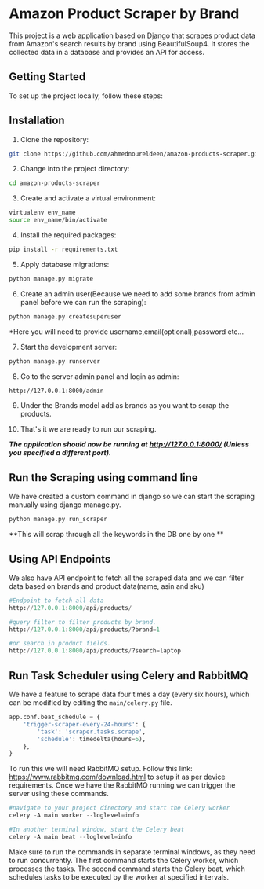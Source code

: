# Amazon Product Scraper by Brand

This project is a web application based on Django that scrapes product data from Amazon's search results by brand using BeautifulSoup4. It stores the collected data in a database and provides an API for access.

## Getting Started

To set up the project locally, follow these steps:

## Installation

1. Clone the repository:

```bash
git clone https://github.com/ahmednoureldeen/amazon-products-scraper.git
```
2. Change into the project directory:

```bash
cd amazon-products-scraper
```
3. Create and activate a virtual environment:

```bash
virtualenv env_name
source env_name/bin/activate
```

4. Install the required packages:

```bash
pip install -r requirements.txt
```

5. Apply database migrations:

```bash
python manage.py migrate
```
6. Create an admin user(Because we need to add some brands from admin panel before we can run the scraping):

```bash
python manage.py createsuperuser
```
*Here you will need to provide username,email(optional),password etc...

7. Start the development server:

```bash
python manage.py runserver
```

8. Go to the server admin panel and login as admin:

```bash
http://127.0.0.1:8000/admin
```

9. Under the Brands model add as brands as you want to scrap the products.


10. That's it we are ready to run our scraping.

***The application should now be running at http://127.0.0.1:8000/ (Unless you specified a different port).***

## Run the Scraping using command line
We have created a custom command in django so we can start the scraping manually using django manage.py.
```python
python manage.py run_scraper
```
**This will scrap through all the keywords in the DB one by one **

## Using API Endpoints
We also have API endpoint to fetch all the scraped data and we can filter data based on brands and product data(name, asin and sku)
```python
#Endpoint to fetch all data
http://127.0.0.1:8000/api/products/
```
```python
#query filter to filter products by brand.
http://127.0.0.1:8000/api/products/?brand=1
```
```python
#or search in product fields.
http://127.0.0.1:8000/api/products/?search=laptop
```


## Run Task Scheduler using Celery and RabbitMQ
We have a feature to scrape data four times a day (every six hours), which can be modified by editing the `main/celery.py` file.
```python
app.conf.beat_schedule = {
    'trigger-scraper-every-24-hours': {
        'task': 'scraper.tasks.scrape',
        'schedule': timedelta(hours=6),
    },
}
```
To run this we will need RabbitMQ setup. Follow this link: https://www.rabbitmq.com/download.html to setup it as per device requirements.
Once we have the RabbitMQ running we can trigger the server using these commands.
```python
#navigate to your project directory and start the Celery worker
celery -A main worker --loglevel=info
```
```python
#In another terminal window, start the Celery beat
celery -A main beat --loglevel=info
```
Make sure to run the commands in separate terminal windows, as they need to run concurrently. The first command starts the Celery worker, which processes the tasks. The second command starts the Celery beat, which schedules tasks to be executed by the worker at specified intervals.